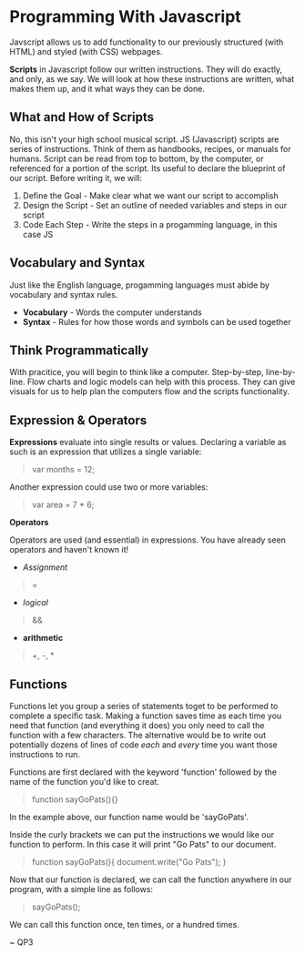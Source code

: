 # Programming With Javascript

Javscript allows us to add functionality to our previously structured (with HTML) and styled (with CSS) webpages.

**Scripts** in Javascript follow our written instructions.  They will do exactly, and only, as we say.  We will look at how these instructions are written, what makes them up, and it what ways they can be done.  

## What and How of Scripts

No, this isn't your high school musical script.  JS (Javascript) scripts are series of instructions.  Think of them as handbooks, recipes, or manuals for humans.  Script can be read from top to bottom, by the computer, or referenced for a portion of the script.  Its useful to declare the blueprint of our script. Before writing it, we will:

1. Define the Goal - Make clear what we want our script to accomplish
2. Design the Script - Set an outline of needed variables and steps in our script
3. Code Each Step - Write the steps in a progamming language, in this case JS

## Vocabulary and Syntax

Just like the English language, progamming languages must abide by vocabulary and syntax rules.

* **Vocabulary** - Words the computer understands
* **Syntax** - Rules for how those words and symbols can be used together

## Think Programmatically

With pracitice, you will begin to think like a computer.  Step-by-step, line-by-line.  Flow charts and logic models can help with this process.  They can give visuals for us to help plan the computers flow and the scripts functionality. 

## Expression & Operators

**Expressions** evaluate into single results or values.  Declaring a variable as such is an expression that utilizes a single variable:

> var months = 12;

Another expression could use two or more variables:

> var area = 7 * 6;

**Operators**

Operators are used (and essential) in expressions.  You have already seen operators and haven't known it!

* *Assignment*
> =

* *logical*
> &&

* **arithmetic**
> +, -, *


## Functions

Functions let you group a series of statements toget to be performed to complete a specific task.  Making a function saves time as each time you need that function (and everything it does) you only need to call the function with a few characters.  The alternative would be to write out potentially dozens of lines of code *each* and *every* time you want those instructions to run.

Functions are first declared with the keyword 'function' followed by the name of the function you'd like to creat.

> function sayGoPats(){}

In the example above, our function name would be 'sayGoPats'.

Inside the curly brackets we can put the instructions we would like our function to perform.  In this case it will print "Go Pats" to our document.

> function sayGoPats(){
>   document.write("Go Pats");
> }

Now that our function is declared, we can call the function anywhere in our program, with a simple line as follows:

> sayGoPats();

We can call this function once, ten times, or a hundred times.  


~ QP3